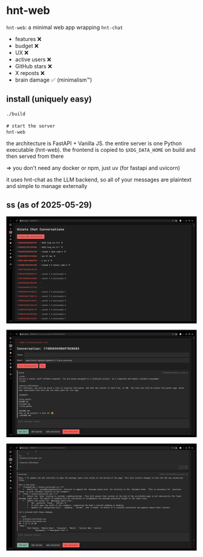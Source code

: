 # hnt-web
`hnt-web`: a minimal web app wrapping `hnt-chat`

- features ❌
- budget ❌
- UX ❌
- active users ❌
- GitHub stars ❌
- X reposts ❌
- brain damage ✅ (minimalism™)

## install (uniquely easy)
```
./build

# start the server
hnt-web
```

the architecture is FastAPI + Vanilla JS. the entire server is one Python
executable (hnt-web). the frontend is copied to `$XDG_DATA_HOME` on build and
then served from there

=> you don't need any docker or npm, just uv (for fastapi and uvicorn)

it uses hnt-chat as the LLM backend, so all of your messages are plaintext and
simple to manage externally

## ss (as of 2025-05-29)
![1](https://raw.githubusercontent.com/veilm/veilm.github.io/refs/heads/master/static/1748576269-hnt-web.png)

![2](https://raw.githubusercontent.com/veilm/veilm.github.io/refs/heads/master/static/1748575826-hnt-web.png)

![3](https://raw.githubusercontent.com/veilm/veilm.github.io/refs/heads/master/static/1748575773-hnt-web.png)

